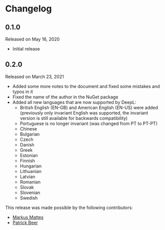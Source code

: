 # Changelog

## 0.1.0

Released on May 16, 2020

- Initial release

## 0.2.0

Released on March 23, 2021

- Added some more notes to the document and fixed some mistakes and typos in it
- Fixed the name of the author in the NuGet package
- Added all new languages that are now supported by DeepL:
  - British English (EN-GB) and American English (EN-US) were added (previously only invariant English was supported, the invariant version is still available for backwards compatibility)
  - Portuguese is no longer invariant (was changed from PT to PT-PT)
  - Chinese
  - Bulgarian
  - Czech
  - Danish
  - Greek
  - Estonian
  - Finnish
  - Hungarian
  - Lithuanian
  - Latvian
  - Romanian
  - Slovak
  - Slovenian
  - Swedish

This release was made possible by the following contributors:

- [Markus Mattes](https://github.com/mmattes)
- [Patrick Beer](https://github.com/vandebeer)
